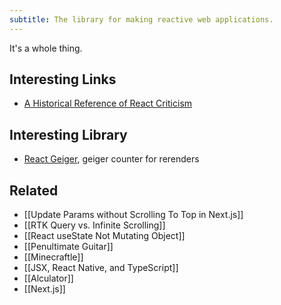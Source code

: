```yaml
---
subtitle: The library for making reactive web applications.
---
```

It's a whole thing.

## Interesting Links

- [A Historical Reference of React Criticism](https://www.zachleat.com/web/react-criticism/)

## Interesting Library

- [React Geiger](https://github.com/kristiandupont/react-geiger), geiger counter for rerenders

## Related

- [[Update Params without Scrolling To Top in Next.js]]
- [[RTK Query vs. Infinite Scrolling]]
- [[React useState Not Mutating Object]]
- [[Penultimate Guitar]]
- [[Minecraftle]]
- [[JSX, React Native, and TypeScript]]
- [[Alculator]]
- [[Next.js]]